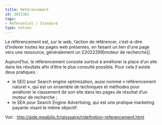 ```yaml
---
title: Référencement
id: 2022381
tags:
- Référentiel / Standard
type: notion
---
```


Le référencement est, sur le web, l’action de référencer, c’est-à-dire d’indexer toutes les pages web présentes, en faisant un lien d’une page vers une ressource, généralement un [[2022299|moteur de recherche]].

Aujourd’hui, le référencement consiste surtout à améliorer la place d’un site dans les résultats afin d’être le plus consulté possible. Pour cela il existe deux pratiques : 

- le SEO pour Search engine optimization, aussi nommé « référencement naturel », qui est un ensemble de techniques et méthodes pour améliorer le classement de son site dans les pages de résultat d’un moteur de recherche ;
- le SEA pour Search Engine Advertising, qui est une pratique marketing payante visant le même objectif.

Voir : <http://aide.meabilis.fr/glossaire/r/definition-referencement.html>

